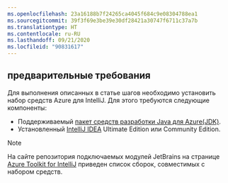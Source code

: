 ```yaml
---
ms.openlocfilehash: 23a16188b7f24265ca4045f684c9e08304788ea1
ms.sourcegitcommit: 39f3f69e3be39e30df28421a30747f6711c37a7b
ms.translationtype: HT
ms.contentlocale: ru-RU
ms.lasthandoff: 09/21/2020
ms.locfileid: "90831617"
---
```

## <a name="prerequisites"></a>предварительные требования

Для выполнения описанных в статье шагов необходимо установить набор средств Azure для IntelliJ. Для этого требуются следующие компоненты:

* Поддерживаемый [пакет средств разработки Java для Azure(JDK)](../../fundamentals/java-jdk-long-term-support.md).
* Установленный [IntelliJ IDEA](https://www.jetbrains.com/idea/download/) Ultimate Edition или Community Edition.

> [!NOTE]
> На сайте репозитория подключаемых модулей JetBrains на странице [Azure Toolkit for IntelliJ](https://plugins.jetbrains.com/plugin/8053) приведен список сборок, совместимых с набором средств.

<!--
> [!IMPORTANT]
> 
> If you are using the Azure Toolkit for IntelliJ on Windows, the toolkit requires installing the Azure SDK 2.9.6 or later in order to use the Azure emulator. You have two options for installing the Azure SDK:
> 
> * You can download and install the Azure SDK by using the [Web Platform Installer (WebPI)](https://go.microsoft.com/fwlink/?LinkID=252838).
> * If you do not have the Azure SDK installed when you create your first Azure deployment project, you will be prompted to automatically download install the requisite version of the Azure SDK.
> 
> Note that the Azure SDK is only required on Windows.
> 
-->